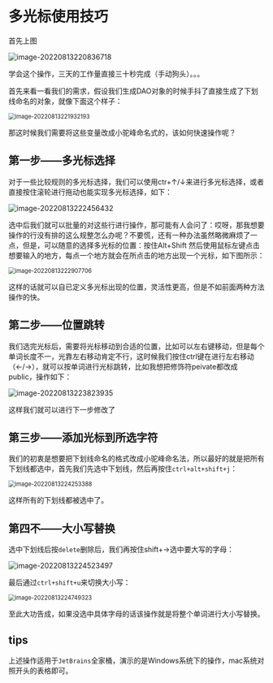 # 多光标使用技巧

首先上图

![image-20220813220836718](https://typora-imagehost-1308499275.cos.ap-shanghai.myqcloud.com/2022-8/202208132208807.png)

学会这个操作，三天的工作量直接三十秒完成（手动狗头）。。。

首先来看一看我们的需求，假设我们生成DAO对象的时候手抖了直接生成了下划线命名的对象，就像下面这个样子：

<img src="https://typora-imagehost-1308499275.cos.ap-shanghai.myqcloud.com/2022-8/202208132219256.png" alt="image-20220813221932193" style="zoom:80%;" />

那这时候我们需要将这些变量改成小驼峰命名式的，该如何快速操作呢？

## 第一步——多光标选择

对于一些比较规则的多光标选择，我们可以使用ctr+↑/↓来进行多光标选择，或者直接按住滚轮进行拖动也能实现多光标选择，如下：

![image-20220813222456432](https://typora-imagehost-1308499275.cos.ap-shanghai.myqcloud.com/2022-8/202208132224484.png)

选中后我们就可以批量的对这些行进行操作，那可能有人会问了：哎呀，那我想要操作的行没有排的这么规整怎么办呢？不要慌，还有一种办法虽然略微麻烦了一点，但是，可以随意的选择多光标的位置：按住Alt+Shift 然后使用鼠标左键点击想要输入的地方，每点一个地方就会在所点击的地方出现一个光标，如下图所示：

<img src="https://typora-imagehost-1308499275.cos.ap-shanghai.myqcloud.com/2022-8/202208132229766.png" alt="image-20220813222907706" style="zoom:80%;" />

这样的话就可以自已定义多光标出现的位置，灵活性更高，但是不如前面两种方法操作的快。

## 第二步——位置跳转

我们选完光标后，需要将光标移动到合适的位置，比如可以左右键移动，但是每个单词长度不一，光靠左右移动肯定不行，这时候我们按住ctrl键在进行左右移动（←/→），就可以按单词进行光标跳转，比如我想把修饰符peivate都改成public，操作如下：

![image-20220813223823935](https://typora-imagehost-1308499275.cos.ap-shanghai.myqcloud.com/2022-8/202208132238014.png)

这样我们就可以进行下一步修改了

## 第三步——添加光标到所选字符

我们的初衷是想要把下划线命名的格式改成小驼峰命名法，所以最好的就是把所有下划线都选中，首先我们先选中下划线，然后再按住`ctrl+alt+shift+j`：

<img src="https://typora-imagehost-1308499275.cos.ap-shanghai.myqcloud.com/2022-8/202208132242456.png" alt="image-20220813224253388" style="zoom:80%;" />

这样所有的下划线都被选中了。

## 第四不——大小写替换

选中下划线后按`delete`删除后，我们再按住shift+→选中要大写的字母：

![image-20220813224523497](https://typora-imagehost-1308499275.cos.ap-shanghai.myqcloud.com/2022-8/202208132245573.png)

最后通过`ctrl+shift+u`来切换大小写：

<img src="https://typora-imagehost-1308499275.cos.ap-shanghai.myqcloud.com/2022-8/202208132247408.png" alt="image-20220813224749323" style="zoom:80%;" />

至此大功告成，如果没选中具体字母的话该操作就是将整个单词进行大小写替换。

## tips

上述操作适用于`JetBrains`全家桶，演示的是Windows系统下的操作，mac系统对照开头的表格即可。